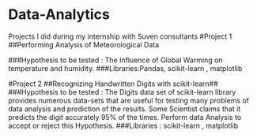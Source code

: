 # Data-Analytics
Projects I did during my internship with Suven consultants
#Project 1
##Performing Analysis of Meteorological Data

###Hypothesis to be tested : The Influence of Global Warming on temperature and humidity.
###Libraries:Pandas, scikit-learn , matplotlib

#Project 2
##Recognizing Handwritten Digits with scikit-learn## ###Hypothesis to be tested : The Digits data set of scikit-learn library provides numerous data-sets that are useful for testing many problems of data analysis and prediction of the results. Some Scientist claims that it predicts the digit accurately 95% of the times. Perform data Analysis to accept or reject this Hypothesis.
###Libraries : scikit-learn , matplotlib
